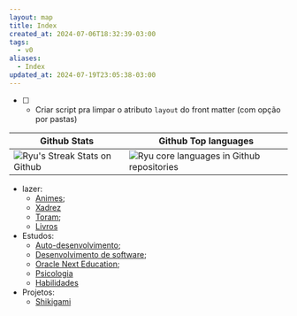 ```yaml
---
layout: map
title: Index
created_at: 2024-07-06T18:32:39-03:00
tags:
  - v0
aliases:
  - Index
updated_at: 2024-07-19T23:05:38-03:00
---
```


 - [ ] - Criar script pra limpar o atributo `layout` do front matter (com opção por pastas)

| Github Stats                                                                                                                      | Github Top languages                                                                                                                                                                                 |
| --------------------------------------------------------------------------------------------------------------------------------- | ---------------------------------------------------------------------------------------------------------------------------------------------------------------------------------------------------- |
| ![Ryu's Streak Stats on Github](https://github-readme-streak-stats.herokuapp.com/?user=MateusRyu&theme=prussian&hide_border=true) | ![Ryu core languages in Github repositories](https://github-readme-stats.vercel.app/api/top-langs/?username=MateusRyu&theme=prussian&hide_border=true&include_all_commits=true&count_private=false&) |

- lazer:
	- [Animes](mapas/2024-07-11-Animes.md);
	- [Xadrez](mapas/2024-07-11-Xadrez.md)
	- [Toram](mapas/2024-07-11-Toram.md);
	- [Livros](mapas/2024-07-11-Livros.md)
- Estudos:
	- [Auto-desenvolvimento](mapas/2024-07-11-Auto_desenvolvimento.md);
	- [Desenvolvimento de software](mapas/2024-07-11-Desenvolvimento_de_software.md);
	- [Oracle Next Education](mapas/2024-07-11-Oracle_Next_Education.md);
	- [Psicologia](mapas/2024-07-11-Psicologia.md)
	- [Habilidades](mapas/2024-07-11-Habilidades.md)
- Projetos:
	- [Shikigami](api/2024/06/2024-06-30-Shikigami.md)
